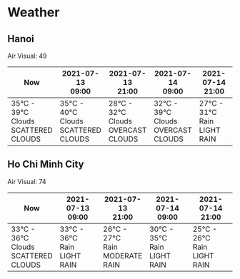 # Weather

## Hanoi

Air Visual: 49

<table>

<thead>

<tr>

<th>Now</th>

<th>
<div>2021-07-13</div>
<div>09:00</div>
</th>
<th>
<div>2021-07-13</div>
<div>21:00</div>
</th>
<th>
<div>2021-07-14</div>
<div>09:00</div>
</th>
<th>
<div>2021-07-14</div>
<div>21:00</div>
</th>

</tr>

</thead>

<tbody>

<tr>

<td width="20%">
<div>35°C - 39°C</div>
<div>Clouds</div>
<div>SCATTERED CLOUDS</div>
</td>

<td width="20%">
<div>35°C - 40°C</div>
<div>Clouds</div>
<div>SCATTERED CLOUDS</div>
</td>
<td width="20%">
<div>28°C - 32°C</div>
<div>Clouds</div>
<div>OVERCAST CLOUDS</div>
</td>
<td width="20%">
<div>32°C - 39°C</div>
<div>Clouds</div>
<div>OVERCAST CLOUDS</div>
</td>
<td width="20%">
<div>27°C - 31°C</div>
<div>Rain</div>
<div>LIGHT RAIN</div>
</td>

</tr>

</tbody>

</table>

## Ho Chi Minh City

Air Visual: 74

<table>

<thead>

<tr>

<th>Now</th>

<th>
<div>2021-07-13</div>
<div>09:00</div>
</th>
<th>
<div>2021-07-13</div>
<div>21:00</div>
</th>
<th>
<div>2021-07-14</div>
<div>09:00</div>
</th>
<th>
<div>2021-07-14</div>
<div>21:00</div>
</th>

</tr>

</thead>

<tbody>

<tr>

<td width="20%">
<div>33°C - 36°C</div>
<div>Clouds</div>
<div>SCATTERED CLOUDS</div>
</td>

<td width="20%">
<div>33°C - 36°C</div>
<div>Rain</div>
<div>LIGHT RAIN</div>
</td>
<td width="20%">
<div>26°C - 27°C</div>
<div>Rain</div>
<div>MODERATE RAIN</div>
</td>
<td width="20%">
<div>30°C - 35°C</div>
<div>Rain</div>
<div>LIGHT RAIN</div>
</td>
<td width="20%">
<div>25°C - 26°C</div>
<div>Rain</div>
<div>LIGHT RAIN</div>
</td>

</tr>

</tbody>

</table>
